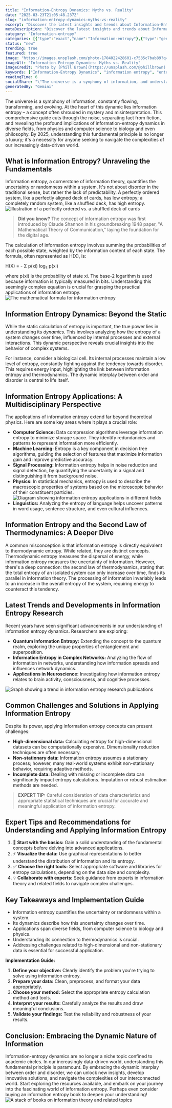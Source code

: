 ```yaml
---
title: "Information-Entropy Dynamics: Myths vs. Reality"
date: "2025-03-23T21:05:48.237Z"
slug: "information-entropy-dynamics-myths-vs-reality"
excerpt: "Discover the latest insights and trends about Information-Entropy Dynamics. This comprehensive guide covers everything you need to know about Information-Entropy Dynamics in 2025."
metaDescription: "Discover the latest insights and trends about Information-Entropy Dynamics. This comprehensive guide covers everything you need to know about Information-E..."
category: "Information-entropy"
categories: [{"type":"exact","name":"Information-entropy"},{"type":"general","name":"Physics"},{"type":"medium","name":"Statistical Mechanics"},{"type":"specific","name":"Stochastic Processes"},{"type":"niche","name":"Markov Chains"}]
status: "new"
trending: true
featured: true
image: "https://images.unsplash.com/photo-1704022428601-c7535c7bab89?q=85&w=1200&fit=max&fm=webp&auto=compress"
imageAlt: "Information-Entropy Dynamics: Myths vs. Reality"
imageCredit: "Photo by [Phill Brown](https://unsplash.com/@phillbrown) on Unsplash"
keywords: ["Information-Entropy Dynamics", "information entropy", "entropy dynamics", "information theory entropy", "information entropy applications", "buy information entropy book", "information entropy physics", "what is information entropy", "information entropy explained simply", "information entropy calculation"]
readingTime: 6
socialShare: "\"The universe is a symphony of information, and understanding information-entropy dynamics is key to decoding its complexities. The more we understand, the more we realize how much we don't know.\""
generatedBy: "Gemini"
---
```




The universe is a symphony of information, constantly flowing, transforming, and evolving.  At the heart of this dynamic lies information entropy – a concept often shrouded in mystery and misinterpretation.  This comprehensive guide cuts through the noise, separating fact from fiction, and revealing the profound implications of information-entropy dynamics in diverse fields, from physics and computer science to biology and even philosophy.  By 2025, understanding this fundamental principle is no longer a luxury; it's a necessity for anyone seeking to navigate the complexities of our increasingly data-driven world.

## What is Information Entropy?  Unraveling the Fundamentals

Information entropy, a cornerstone of information theory, quantifies the uncertainty or randomness within a system.  It's not about disorder in the traditional sense, but rather the lack of predictability.  A perfectly ordered system, like a perfectly aligned deck of cards, has low entropy; a completely random system, like a shuffled deck, has high entropy.  ![Illustration of a perfectly ordered vs. a shuffled deck of cards](https://images.unsplash.com/photo-1704022472896-c7f2423b3ce7?q=85&w=1200&fit=max&fm=webp&auto=compress)

> **Did you know?** The concept of information entropy was first introduced by Claude Shannon in his groundbreaking 1948 paper, "A Mathematical Theory of Communication," laying the foundation for the digital age.

The calculation of information entropy involves summing the probabilities of each possible state, weighted by the information content of each state.  The formula, often represented as H(X), is:

H(X) = - Σ p(xi) log₂ p(xi)

where p(xi) is the probability of state xi.  The base-2 logarithm is used because information is typically measured in bits.  Understanding this seemingly complex equation is crucial for grasping the practical applications of information entropy.  ![The mathematical formula for information entropy](https://images.unsplash.com/photo-1564760290292-23341e4df6ec?q=85&w=1200&fit=max&fm=webp&auto=compress)

## Information Entropy Dynamics: Beyond the Static

While the static calculation of entropy is important, the true power lies in understanding its *dynamics*. This involves analyzing how the entropy of a system changes over time, influenced by internal processes and external interactions.  This dynamic perspective reveals crucial insights into the behavior of complex systems.

For instance, consider a biological cell.  Its internal processes maintain a low level of entropy, constantly fighting against the tendency towards disorder.  This requires energy input, highlighting the link between information entropy and thermodynamics.  The dynamic interplay between order and disorder is central to life itself.

## Information Entropy Applications: A Multidisciplinary Perspective

The applications of information entropy extend far beyond theoretical physics.  Here are some key areas where it plays a crucial role:

* **Computer Science:** Data compression algorithms leverage information entropy to minimize storage space.  They identify redundancies and patterns to represent information more efficiently.
* **Machine Learning:** Entropy is a key component in decision tree algorithms, guiding the selection of features that maximize information gain and improve predictive accuracy.
* **Signal Processing:** Information entropy helps in noise reduction and signal detection, by quantifying the uncertainty in a signal and distinguishing it from background noise.
* **Physics:**  In statistical mechanics, entropy is used to describe the macroscopic properties of systems based on the microscopic behavior of their constituent particles. ![Diagram showing information entropy applications in different fields](https://images.unsplash.com/photo-1704022428601-c7535c7bab89?q=85&w=1200&fit=max&fm=webp&auto=compress)
* **Linguistics:**  Analyzing the entropy of language helps uncover patterns in word usage, sentence structure, and even cultural influences.

## Information Entropy and the Second Law of Thermodynamics: A Deeper Dive

A common misconception is that information entropy is directly equivalent to thermodynamic entropy. While related, they are distinct concepts. Thermodynamic entropy measures the dispersal of energy, while information entropy measures the uncertainty of information.  However, there's a deep connection:  the second law of thermodynamics, stating that the total entropy of an isolated system can only increase over time, finds its parallel in information theory.  The processing of information invariably leads to an increase in the overall entropy of the system, requiring energy to counteract this tendency.

## Latest Trends and Developments in Information Entropy Research

Recent years have seen significant advancements in our understanding of information entropy dynamics.  Researchers are exploring:

* **Quantum Information Entropy:** Extending the concept to the quantum realm, exploring the unique properties of entanglement and superposition.
* **Information Entropy in Complex Networks:** Analyzing the flow of information in networks, understanding how information spreads and influences network dynamics.
* **Applications in Neuroscience:**  Investigating how information entropy relates to brain activity, consciousness, and cognitive processes.

![Graph showing a trend in information entropy research publications](https://images.unsplash.com/photo-1566396223585-c8fbf7fa6b6d?q=85&w=1200&fit=max&fm=webp&auto=compress)

## Common Challenges and Solutions in Applying Information Entropy

Despite its power, applying information entropy concepts can present challenges:

* **High-dimensional data:**  Calculating entropy for high-dimensional datasets can be computationally expensive.  Dimensionality reduction techniques are often necessary.
* **Non-stationary data:**  Information entropy assumes a stationary process; however, many real-world systems exhibit non-stationary behavior, requiring adaptive methods.
* **Incomplete data:**  Dealing with missing or incomplete data can significantly impact entropy calculations.  Imputation or robust estimation methods are needed.

> **EXPERT TIP:**  Careful consideration of data characteristics and appropriate statistical techniques are crucial for accurate and meaningful application of information entropy.

##  Expert Tips and Recommendations for Understanding and Applying Information Entropy

1. 🔑 **Start with the basics:**  Gain a solid understanding of the fundamental concepts before delving into advanced applications.
2. ⚡ **Visualize the data:** Use graphical representations to better understand the distribution of information and its entropy.
3. ✅ **Choose the right tools:**  Select appropriate software and libraries for entropy calculations, depending on the data size and complexity.
4. 💡 **Collaborate with experts:**  Seek guidance from experts in information theory and related fields to navigate complex challenges.

## Key Takeaways and Implementation Guide

* Information entropy quantifies the uncertainty or randomness within a system.
* Its dynamics describe how this uncertainty changes over time.
* Applications span diverse fields, from computer science to biology and physics.
* Understanding its connection to thermodynamics is crucial.
* Addressing challenges related to high-dimensional and non-stationary data is essential for successful application.

**Implementation Guide:**

1. **Define your objective:** Clearly identify the problem you're trying to solve using information entropy.
2. **Prepare your data:** Clean, preprocess, and format your data appropriately.
3. **Choose your method:** Select the appropriate entropy calculation method and tools.
4. **Interpret your results:**  Carefully analyze the results and draw meaningful conclusions.
5. **Validate your findings:**  Test the reliability and robustness of your results.

## Conclusion: Embracing the Dynamic Nature of Information

Information-entropy dynamics are no longer a niche topic confined to academic circles.  In our increasingly data-driven world, understanding this fundamental principle is paramount.  By embracing the dynamic interplay between order and disorder, we can unlock new insights, develop innovative solutions, and navigate the complexities of our interconnected world.  Start exploring the resources available, and embark on your journey into the fascinating world of information entropy.  Perhaps even consider buying an information entropy book to deepen your understanding! ![A stack of books on information theory and related topics](https://images.unsplash.com/photo-1542041799477-42a88a60307a?q=85&w=1200&fit=max&fm=webp&auto=compress)

